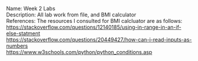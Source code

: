 Name: Week 2 Labs <br/>
Description: All lab work from file, and BMI calculator <br/>
References: The resources I consulted for BMI calcluator are as follows: <br/>
  https://stackoverflow.com/questions/12140185/using-in-range-in-an-if-else-statment <br/>
  https://stackoverflow.com/questions/20449427/how-can-i-read-inputs-as-numbers <br/>
  https://www.w3schools.com/python/python_conditions.asp <br/>

